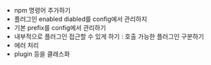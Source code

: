 * npm 명령어 추가하기
* 플러그인 enabled diabled를 config에서 관리하지
* 기본 prefix를 config에서 관리하기
* 내부적으로 플러그인 접근할 수 있게 하기 : 호출 가능한 플러그인 구분하기
* 에러 처리
* plugin 등을 클래스화
